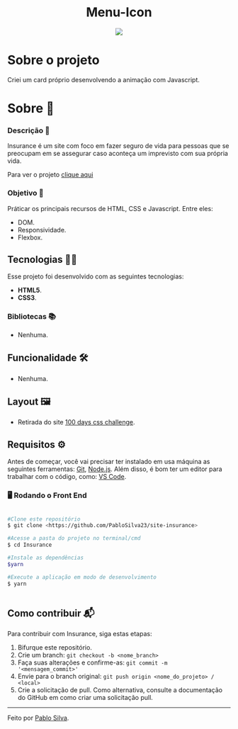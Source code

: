 <h1 align="center">Menu-Icon</h1>
 
<div align="center">
  <img src="https://user-images.githubusercontent.com/87915108/150839762-e7dd7a05-2a68-47ef-b2c1-2f9220a86357.gif"></img>
</div>
 
# Sobre o projeto

Criei um card próprio desenvolvendo a animação com Javascript.

<h1 id="sobre">Sobre 📖</h1>

### Descrição 📄

Insurance é um site com foco em fazer seguro de vida para pessoas que se preocupam em se assegurar caso aconteça um imprevisto com sua própria vida.

Para ver o projeto [clique aqui](https://pablosilva23.github.io/menu-icon/)

### Objetivo 🎯

Práticar os principais recursos de HTML, CSS e Javascript. Entre eles:

- DOM.
- Responsividade.
- Flexbox.

<h2 id="tecnologias">Tecnologias 👨‍💻</h2>

Esse projeto foi desenvolvido com as seguintes tecnologias:

* **HTML5**.
* **CSS3**.

### Bibliotecas 📚

- Nenhuma.

<h2 id="funcionalidades">Funcionalidade 🛠️</h2>

- Nenhuma.

## Layout 🖼️

- Retirada do site [100 days css challenge](https://100dayscss.com/about/).

## Requisitos ⚙️

Antes de começar, você vai precisar ter instalado em usa máquina as seguintes ferramentas: [Git](https://git-scm.com/), [Node.js](https://nodejs.org/en/). Além disso, é bom ter um editor para trabalhar com o código, como: [VS Code](https://code.visualstudio.com/).

### 🖥️ Rodando o Front End

```bash

#Clone este repositório
$ git clone <https://github.com/PabloSilva23/site-insurance>

#Acesse a pasta do projeto no terminal/cmd
$ cd Insurance

#Instale as dependências
$yarn

#Execute a aplicação em modo de desenvolvimento
$ yarn
 
```

## Como contribuir 📬

Para contribuir com Insurance, siga estas etapas:

1. Bifurque este repositório.
1. Crie um branch: `git checkout -b <nome_branch>`
1. Faça suas alterações e confirme-as: `git commit -m '<mensagem_commit>'`
1. Envie para o branch original: `git push origin <nome_do_projeto> / <local>`
1. Crie a solicitação de pull. Como alternativa, consulte a documentação do GitHub em como criar uma solicitação pull.

---
Feito por [Pablo Silva](https://github.com/PabloSilva23).
